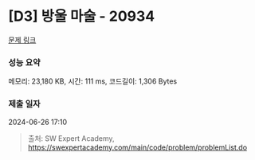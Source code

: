 # [D3] 방울 마술 - 20934 

[문제 링크](https://swexpertacademy.com/main/code/problem/problemDetail.do?contestProbId=AY9QTGqqcckDFAVF) 

### 성능 요약

메모리: 23,180 KB, 시간: 111 ms, 코드길이: 1,306 Bytes

### 제출 일자

2024-06-26 17:10



> 출처: SW Expert Academy, https://swexpertacademy.com/main/code/problem/problemList.do